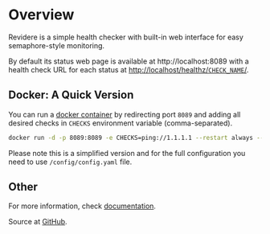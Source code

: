 # Overview

Revidere is a simple health checker with built-in web interface for easy
semaphore-style monitoring.

By default its status web page is available at http://localhost:8089 with a
health check URL for each status at [http://localhost/healthz/`CHECK_NAME`/](http://localhost/healthz/).


## Docker: A Quick Version

You can run a [docker container](https://hub.docker.com/repository/docker/aaseq/revidere/)
by redirecting port `8089` and adding all desired checks in `CHECKS` environment
variable (comma-separated).

```bash
docker run -d -p 8089:8089 -e CHECKS=ping://1.1.1.1 --restart always --name revidere aaseq/revidere:latest
```

Please note this is a simplified version and for the full configuration you need
to use `/config/config.yaml` file.


## Other

For more information, check [documentation](https://aaseq.com/revidere/).

Source at [GitHub](https://github.com/aaseq/revidere).
